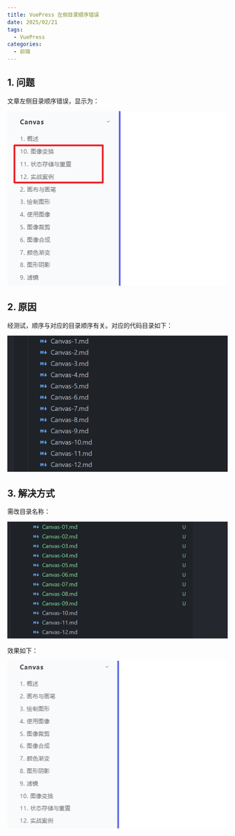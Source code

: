 ```yaml
---
title: VuePress 左侧目录顺序错误
date: 2025/02/21
tags:
  - VuePress
categories:
  - 前端
---
```


## 1. 问题

文章左侧目录顺序错误，显示为：

![alt text](./images/5/image1.png)

## 2. 原因

经测试，顺序与对应的目录顺序有关。对应的代码目录如下：

![alt text](./images/5/image2.png)

## 3. 解决方式

需改目录名称：

![alt text](./images/5/image3.png)

效果如下：

![alt text](./images/5/image4.png)
